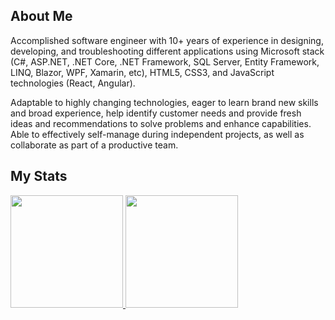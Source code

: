 ## About Me

Accomplished software engineer with 10+ years of experience in designing, developing, and troubleshooting different applications using Microsoft stack (C#, ASP.NET, .NET Core, .NET Framework, SQL Server, Entity Framework, LINQ, Blazor, WPF, Xamarin, etc), HTML5, CSS3, and JavaScript technologies (React, Angular).

Adaptable to highly changing technologies, eager to learn brand new skills and broad experience, help identify customer needs and provide fresh ideas and recommendations to solve problems and enhance capabilities. Able to effectively self-manage during independent projects, as well as collaborate as part of a productive team.

## My Stats
<p>
<a href="https://github.com/bradmacdonald58">
  <img height="180em" src="https://github-readme-stats-eight-theta.vercel.app/api?username=smiledev1230&show_icons=true&theme=algolia&include_all_commits=true&count_private=true"/>
  <img height="180em" src="https://github-readme-stats-eight-theta.vercel.app/api/top-langs/?username=bradmacdonald58&layout=compact&langs_count=8&theme=algolia"/>
</a>
</p>
